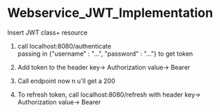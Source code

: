 # Webservice_JWT_Implementation



Insert JWT class+ resource

1. call localhost:8080/authenticate  
  passing in {"username" : "...",
              "password" : "..."}
  to get token

2. Add token to the header
  key-> Authorization
  value-> Bearer <token>

3. Call endpoint now n u'll get a 200

4. To refresh token, call localhost:8080/refresh
 with header
  key-> Authorization
  value-> Bearer <token>
